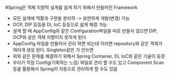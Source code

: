 #Spring은 객체 지향적 설계를 쉽게 하기 위해서 만들어진 Framework
- 모든 설계에 역활과 구현을 분리하 -> 유연하게 개발(변경) 가능
- OCP, DIP 등등을 DI, IoC 등등으로 쉽게 해결 가능
- 설계 할 때 AppConfig와 같은 Configuration파일을 따로 만들지 않으면 DIP, OCP와 같은 객체 지향이지 못하게 된다
- AppConfig 파일을 만들어서 관리 하면 되는데 이러면 repository와 같은 객체가 여러개 생성 된다. Singleton같은 거 안쓰면
- 위와 같은 문제를 해결하기 위해서 Spring Container, DI, IoC와 같은 기술이 등장
- 우리가 직접 Config(기획하는 느낌) 파일로 관리 할 수도 있고 Component Scan등을 활용해서 Spring이 자동으로 관리하게 할 수도 있음